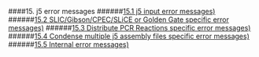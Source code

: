 ####15. j5 error messages
######[15.1 j5 input error messages)](chp15_1.html)
######[15.2 SLIC/Gibson/CPEC/SLiCE or Golden Gate specific error messages)](chp15_2.html)
######[15.3 Distribute PCR Reactions specific error messages)](chp15_3.html)
######[15.4 Condense multiple j5 assembly files specific error messages)](chp15_4.html)
######[15.5 Internal error messages)](chp15_5.html)
